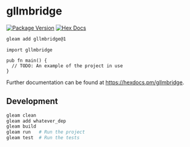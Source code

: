 # gllmbridge

[![Package Version](https://img.shields.io/hexpm/v/gllmbridge)](https://hex.pm/packages/gllmbridge)
[![Hex Docs](https://img.shields.io/badge/hex-docs-ffaff3)](https://hexdocs.pm/gllmbridge/)

```sh
gleam add gllmbridge@1
```

```gleam
import gllmbridge

pub fn main() {
  // TODO: An example of the project in use
}
```

Further documentation can be found at <https://hexdocs.pm/gllmbridge>.

## Development

```sh
gleam clean
gleam add whatever_dep
gleam build
gleam run   # Run the project
gleam test  # Run the tests
```
